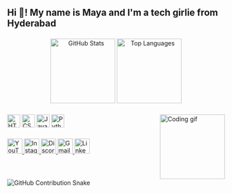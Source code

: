 <h2 align="left">Hi 👋! My name is Maya and I'm a tech girlie from Hyderabad</h2>

###  
<div align="center">  
  <img src="https://github-readme-stats.vercel.app/api?username=mayag3&hide_title=false&hide_rank=false&show_icons=true&include_all_commits=true&count_private=true&disable_animations=false&theme=dracula&locale=en&hide_border=false" height="150" alt="GitHub Stats" />  
  <img src="https://github-readme-stats.vercel.app/api/top-langs?username=mayag3&locale=en&hide_title=false&layout=compact&card_width=320&langs_count=5&theme=dracula&hide_border=false" height="150" alt="Top Languages" />  
</div>

###  
<img align="right" height="150" src="https://i.imgflip.com/65efzo.gif" alt="Coding gif" />

###  
<div align="left">  
  <img src="https://cdn.jsdelivr.net/gh/devicons/devicon/icons/html5/html5-original.svg" height="30" alt="HTML5 logo" />  
  <img src="https://cdn.jsdelivr.net/gh/devicons/devicon/icons/css3/css3-original.svg" height="30" alt="CSS3 logo" />  
  <img src="https://cdn.jsdelivr.net/gh/devicons/devicon/icons/javascript/javascript-original.svg" height="30" alt="JavaScript logo" />  
  <img src="https://cdn.jsdelivr.net/gh/devicons/devicon/icons/python/python-original.svg" height="30" alt="Python logo" />  
</div>

###  
<div align="left">  
  <a href="https://www.youtube.com/@Whenmarchmetmayoo" target="_blank">
    <img src="https://img.shields.io/static/v1?message=Youtube&logo=youtube&label=&color=FF0000&logoColor=white&labelColor=&style=for-the-badge" height="35" alt="YouTube" />
  </a>  
  <a href="https://www.instagram.com/whenmarchmetmayoo/" target="_blank">
    <img src="https://img.shields.io/static/v1?message=Instagram&logo=instagram&label=&color=E4405F&logoColor=white&labelColor=&style=for-the-badge" height="35" alt="Instagram" />
  </a>  
  <a href="https://discordapp.com/users/yourid" target="_blank">
    <img src="https://img.shields.io/static/v1?message=Discord&logo=discord&label=&color=7289DA&logoColor=white&labelColor=&style=for-the-badge" height="35" alt="Discord" />
  </a>  
  <a href="mailto:satheeshkrishnamaya@gmail.com" target="_blank">
    <img src="https://img.shields.io/static/v1?message=Gmail&logo=gmail&label=&color=D14836&logoColor=white&labelColor=&style=for-the-badge" height="35" alt="Gmail" />
  </a>  
  <a href="https://www.linkedin.com/in/krishnamaya-nambiar-b10554228/" target="_blank">
    <img src="https://img.shields.io/static/v1?message=LinkedIn&logo=linkedin&label=&color=0077B5&logoColor=white&labelColor=&style=for-the-badge" height="35" alt="LinkedIn" />
  </a>  
</div>

###  
<br clear="both" />  
<picture>
  <source media="(prefers-color-scheme: dark)" srcset="https://raw.githubusercontent.com/mayag3/mayag3/output/github-contribution-grid-snake-dark.svg" />
  <source media="(prefers-color-scheme: light)" srcset="https://raw.githubusercontent.com/mayag3/mayag3/output/github-contribution-grid-snake.svg" />
  <img alt="GitHub Contribution Snake" src="https://raw.githubusercontent.com/mayag3/mayag3/output/github-contribution-grid-snake.svg" />
</picture>

